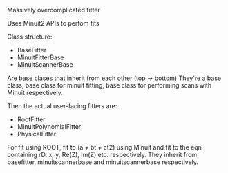 Massively overcomplicated fitter

Uses Minuit2 APIs to perfom fits

Class structure:
 * BaseFitter
 * MinuitFitterBase
 * MinuitScannerBase

Are base clases that inherit from each other (top -> bottom)
They're a base class, base class for minuit fitting, base class for performing scans with Minuit respectively.

Then the actual user-facing fitters are:
 * RootFitter
 * MinuitPolynomialFitter
 * PhysicalFitter

For fit using ROOT, fit to (a + bt + ct2) using Minuit and fit to the eqn containing rD, x, y, Re(Z), Im(Z) etc. respectively.
They inherit from basefitter, minuitscannerbase and minuitscannerbase respectively.

